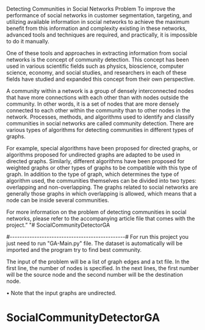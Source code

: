 Detecting Communities in Social Networks Problem
To improve the performance of social networks in customer segmentation, targeting, and utilizing available information in social networks to achieve the maximum benefit from this information and complexity existing in these networks, advanced tools and techniques are required, and practically, it is impossible to do it manually.

 

One of these tools and approaches in extracting information from social networks is the concept of community detection. This concept has been used in various scientific fields such as physics, bioscience, computer science, economy, and social studies, and researchers in each of these fields have studied and expanded this concept from their own perspective.


A community within a network is a group of densely interconnected nodes that have more connections with each other than with nodes outside the community. In other words, it is a set of nodes that are more densely connected to each other within the community than to other nodes in the network.
Processes, methods, and algorithms used to identify and classify communities in social networks are called community detection. There are various types of algorithms for detecting communities in different types of graphs.

For example, special algorithms have been proposed for directed graphs, or algorithms proposed for undirected graphs are adapted to be used in directed graphs. Similarly, different algorithms have been proposed for weighted graphs or other types of graphs to be compatible with this type of graph. In addition to the type of graph, which determines the type of algorithm used, the communities themselves can be divided into two types: overlapping and non-overlapping. The graphs related to social networks are generally those graphs in which overlapping is allowed, which means that a node can be inside several communities.

For more information on the problem of detecting communities in social networks, please refer to the accompanying article file that comes with the project.”
"# SocialCommunityDetectorGA

#-----------------------------------------------#
For run this project you just need to run "GA-Main.py" file.
The dataset is automatically will be imported and the program try to find best community.

The input of the problem will be a list of graph edges and a txt file. In the first line, the number of nodes is specified. In the next lines, the first number will be the source node and the second number will be the destination node.

• Note that the input graphs are undirected.
# SocialCommunityDetectorGA
